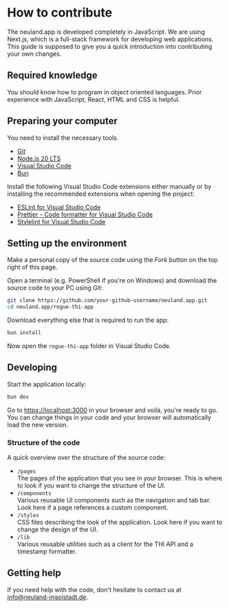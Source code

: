 # How to contribute

The neuland.app is developed completely in JavaScript. We are using Next.js, which is a full-stack framework for developing web applications. This guide is supposed to give you a quick introduction into contributing your own changes.

## Required knowledge

You should know how to program in object oriented languages. Prior experience with JavaScript, React, HTML and CSS is helpful.

## Preparing your computer

You need to install the necessary tools.

- [Git](https://git-scm.com/downloads)
- [Node.js 20 LTS](https://nodejs.org/en/)
- [Visual Studio Code](https://code.visualstudio.com/)
- [Bun](https://bun.sh/docs/installation)

Install the following Visual Studio Code extensions either manually or by installing the recommended extensions when opening the project:

- [ESLint for Visual Studio Code](https://marketplace.visualstudio.com/items?itemName=dbaeumer.vscode-eslint)
- [Prettier - Code formatter for Visual Studio Code](https://marketplace.visualstudio.com/items?itemName=esbenp.prettier-vscode)
- [Stylelint for Visual Studio Code](https://marketplace.visualstudio.com/items?itemName=stylelint.vscode-stylelint)

## Setting up the environment

Make a personal copy of the source code using the _Fork_ button on the top right of this page.

Open a terminal (e.g. PowerShell if you're on Windows) and download the source code to your PC using Git:

```bash
git clone https://github.com/your-github-username/neuland.app.git
cd neuland.app/rogue-thi-app
```

Download everything else that is required to run the app:

```bash
bun install
```

Now open the `rogue-thi-app` folder in Visual Studio Code.

## Developing

Start the application locally:

```bash
bun dev
```

Go to [https://localhost:3000](https://localhost:3000) in your browser and voilà, you're ready to go. You can change things in your code and your browser will automatically load the new version.

### Structure of the code

A quick overview over the structure of the source code:

- `/pages`  
  The pages of the application that you see in your browser. This is where to look if you want to change the structure of the UI.
- `/components`  
  Various reusable UI components such as the navigation and tab bar. Look here if a page references a custom component.
- `/styles`  
  CSS files describing the look of the application. Look here if you want to change the design of the UI.
- `/lib`  
  Various reusable utilities such as a client for the THI API and a timestamp formatter.

## Getting help

If you need help with the code, don't hesitate to contact us at [info@neuland-ingolstadt.de](mailto:info@neuland-ingolstadt.de).
